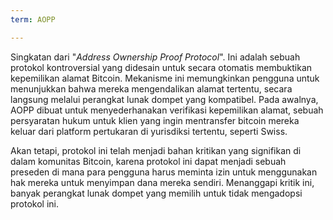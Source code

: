 ```yaml
---
term: AOPP

---
```

Singkatan dari "*Address Ownership Proof Protocol*". Ini adalah sebuah protokol kontroversial yang didesain untuk secara otomatis membuktikan kepemilikan alamat Bitcoin. Mekanisme ini memungkinkan pengguna untuk menunjukkan bahwa mereka mengendalikan alamat tertentu, secara langsung melalui perangkat lunak dompet yang kompatibel. Pada awalnya, AOPP dibuat untuk menyederhanakan verifikasi kepemilikan alamat, sebuah persyaratan hukum untuk klien yang ingin mentransfer bitcoin mereka keluar dari platform pertukaran di yurisdiksi tertentu, seperti Swiss.

Akan tetapi, protokol ini telah menjadi bahan kritikan yang signifikan di dalam komunitas Bitcoin, karena protokol ini dapat menjadi sebuah preseden di mana para pengguna harus meminta izin untuk menggunakan hak mereka untuk menyimpan dana mereka sendiri. Menanggapi kritik ini, banyak perangkat lunak dompet yang memilih untuk tidak mengadopsi protokol ini.